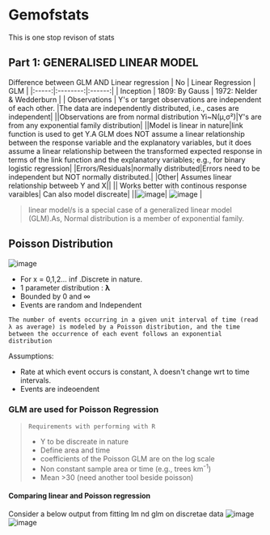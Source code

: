 # Gemofstats
This is one stop revison of stats

## Part 1: GENERALISED LINEAR  MODEL

Difference between  GLM AND Linear regression 
| No |  Linear Regression  | GLM |
|:-----:|:--------:|:------:|
| Inception   |  1809: By Gauss  | 1972: Nelder & Wedderburn  |
| Observations   | Y's or target observations are independent of each other. |The data  are independently distributed, i.e., cases are independent|
||Observations are from normal distribution Yi~N(µ,σ²)|Y's are from any exponential family distribution|
||Model is linear in nature|link function is used to get Y.A GLM does NOT assume a linear relationship between the response variable and the explanatory variables, but it does assume a linear relationship between the transformed expected response in terms of the link function and the explanatory variables; e.g., for binary logistic regression|
|Errors/Residuals|normally distributed|Errors need to be independent but NOT normally distributed.|
|Other| Assumes linear relationship betweeb Y and X||
|| Works better with continous response varaibles| Can also model discreate|
||![image](https://user-images.githubusercontent.com/32023419/213543774-67e5fa77-f948-46ab-b840-6af11edff039.png)| ![image](https://user-images.githubusercontent.com/32023419/213536545-d0d014d6-535d-4923-a529-e225d4ba28ed.png) |

> linear model/s is a special case of a generalized linear model (GLM).As, Normal distribution is a member of exponential family.

## Poisson Distribution
![image](https://user-images.githubusercontent.com/32023419/213757298-50bee756-b7b6-460e-a702-9e41dfca379c.png)


* For x = 0,1,2... inf .Discrete in nature.
* 1 parameter distribution : __λ__
* Bounded by 0 and ∞
* Events are random and Independent

`The number of events occurring in a given unit interval of time (read λ as average) is modeled by a Poisson distribution, and the time between the occurrence of each event follows an exponential distribution`

Assumptions:
* Rate at which event occurs is constant, λ doesn't change wrt to time intervals.
* Events are indeoendent 

### GLM are used for Poisson Regression

> `Requirements with performing with R`
> * Y to be discreate in nature
> * Define area and time
> * coefficients of the Poisson GLM are on the log scale
> * Non constant sample area or time (e.g., trees km<sup>-1</sup>)
> * Mean >30 (need another tool beside poisson)

#### Comparing linear and Poisson regression
Consider a below output from fitting lm nd glm on discretae data 
![image](https://user-images.githubusercontent.com/32023419/213831264-0bd40167-5085-47f9-bf51-582ed4515bd5.png) 
![image](https://user-images.githubusercontent.com/32023419/213831285-2c934dee-038d-46bc-92be-01d6d2e2c773.png)



